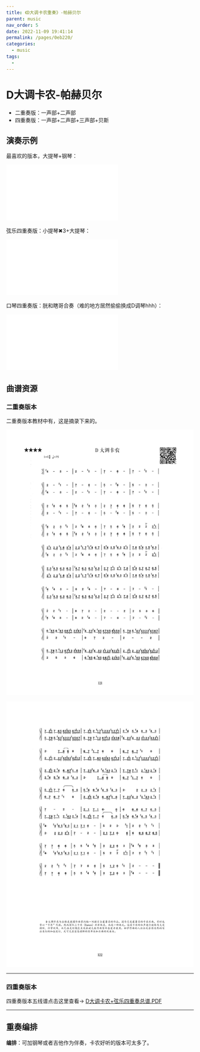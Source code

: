 ```yaml
---
title: 《D大调卡农重奏》-帕赫贝尔
parent: music
nav_order: 5
date: 2022-11-09 19:41:14
permalink: /pages/0eb220/
categories: 
  - music
tags: 
  - 
---
```


# D大调卡农-帕赫贝尔
- 二重奏版：一声部+二声部
- 四重奏版：一声部+二声部+三声部+贝斯

## 演奏示例

最喜欢的版本，大提琴+钢琴：

<iframe src="//player.bilibili.com/player.html?aid=56475240&bvid=BV1S4411u777&cid=98679791&page=1" scrolling="no" border="0" frameborder="no" framespacing="0" allowfullscreen="true"> </iframe>

弦乐四重奏版：小提琴✖3+大提琴：

<iframe src="//player.bilibili.com/player.html?aid=48317000&bvid=BV1sb411g7hW&cid=84633908&page=1" scrolling="no" border="0" frameborder="no" framespacing="0" allowfullscreen="true"> </iframe>

口琴四重奏版：胱和瞎哥合奏（难的地方居然偷偷换成D调琴hhh）：

<iframe src="//player.bilibili.com/player.html?aid=584816792&bvid=BV1gz4y1f72c&cid=242780740&page=1" scrolling="no" border="0" frameborder="no" framespacing="0" allowfullscreen="true"> </iframe>



## 曲谱资源


### 二重奏版本

二重奏版本教材中有，这是摘录下来的。

<!-- ![D大调卡农1](https://cdn.jsdelivr.net/gh/lei-wei/pic_bed/img/D%E5%A4%A7%E8%B0%83%E5%8D%A1%E5%86%9C1.jpg)

![D大调卡农2](https://cdn.jsdelivr.net/gh/lei-wei/pic_bed/img/D%E5%A4%A7%E8%B0%83%E5%8D%A1%E5%86%9C2.jpg) -->

![D大调卡农1](/file/D大调卡农-二重奏-1.jpg)

![D大调卡农2](/file/D大调卡农-二重奏-2.jpg)

---

### 四重奏版本

四重奏版本五线谱点击这里查看&rarr; [D大调卡农+弦乐四重奏总谱.PDF](/file/D大调卡农+弦乐四重奏总谱.PDF)

---

## 重奏编排
**编排**：可加钢琴或者吉他作为伴奏，卡农好听的版本可太多了。